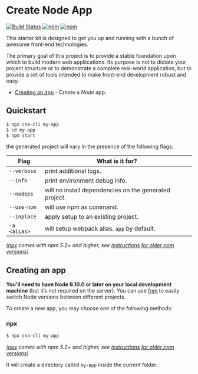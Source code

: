 # Create Node App

[![Build Status](https://github.com/create-node-app/create-node-app/workflows/Build/badge.svg)](https://github.com/create-node-app/create-node-app/commits/master)
[![npm](https://img.shields.io/npm/v/cna-cli.svg?maxAge=2592000?style=plastic)](https://www.npmjs.com/package/cna-cli)
[![npm](https://img.shields.io/npm/dm/cna-cli.svg?maxAge=2592000?style=plastic)](https://www.npmjs.com/package/cna-cli)

This starter kit is designed to get you up and running with a bunch of awesome front-end technologies.

The primary goal of this project is to provide a stable foundation upon which to build modern web appliications. Its purpose is not to dictate your project structure or to demonstrate a complete real-world application, but to provide a set of tools intended to make front-end development robust and easy.

- [Creating an app](#creating-an-app) - Create a _Node_ app.

## Quickstart

```sh
$ npx cna-cli my-app
$ cd my-app
$ npm start
```

the generated project will vary in the presence of the following flags:

| Flag         | What is it for?                                        |
| ------------ | ------------------------------------------------------ |
| `--verbose`  | print additional logs.                                 |
| `--info`     | print environment debug info.                          |
| `--nodeps`   | will no install dependencies on the generated project. |
| `--use-npm`  | will use npm as command.                               |
| `--inplace`  | apply setup to an existing project.                    |
| `-a <alias>` | will setup webpack alias. `app` by default.            |

_([npx](https://medium.com/@maybekatz/introducing-npx-an-npm-package-runner-55f7d4bd282b) comes with npm 5.2+ and higher, see [instructions for older npm versions](https://gist.github.com/gaearon/4064d3c23a77c74a3614c498a8bb1c5f))_

## Creating an app

**You’ll need to have Node 8.10.0 or later on your local development machine** (but it’s not required on the server). You can use [fnm](https://github.com/Schniz/fnm) to easily switch Node versions between different projects.

To create a new app, you may choose one of the following methods:

### npx

```sh
$ npx cna-cli my-app
```

_([npx](https://medium.com/@maybekatz/introducing-npx-an-npm-package-runner-55f7d4bd282b) comes with npm 5.2+ and higher, see [instructions for older npm versions](https://gist.github.com/gaearon/4064d3c23a77c74a3614c498a8bb1c5f))_

It will create a directory called `my-app` inside the current folder.
